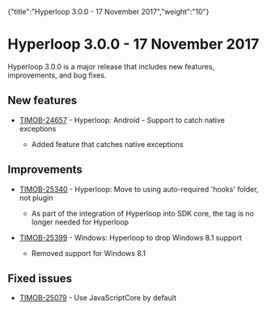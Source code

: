 {"title":"Hyperloop 3.0.0 - 17 November 2017","weight":"10"} 

# Hyperloop 3.0.0 - 17 November 2017

Hyperloop 3.0.0 is a major release that includes new features, improvements, and bug fixes.

## New features

*   [TIMOB-24657](https://jira.appcelerator.org/browse/TIMOB-24657) - Hyperloop: Android - Support to catch native exceptions
    
    *   Added feature that catches native exceptions
        

## Improvements

*   [TIMOB-25340](https://jira.appcelerator.org/browse/TIMOB-25340) - Hyperloop: Move to using auto-required 'hooks' folder, not plugin
    
    *   As part of the integration of Hyperloop into SDK core, the <plugins> tag is no longer needed for Hyperloop
        
*   [TIMOB-25399](https://jira.appcelerator.org/browse/TIMOB-25399) - Windows: Hyperloop to drop Windows 8.1 support
    
    *   Removed support for Windows 8.1
        

## Fixed issues

*   [TIMOB-25079](https://jira.appcelerator.org/browse/TIMOB-25079) - Use JavaScriptCore by default